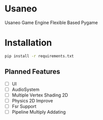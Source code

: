 # Usaneo
Usaneo Game Engine Flexible Based Pygame 

# Installation 
```sh
pip install -r requirements.txt 
```
## Planned Features 
- [ ] UI 
- [ ] AudioSystem
- [ ] Multiple Vertex Shading 2D
- [ ] Physics 2D Improve
- [ ] Fsr Support 
- [ ] Pipeline Multiply Addating 